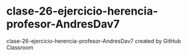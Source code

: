 # clase-26-ejercicio-herencia-profesor-AndresDav7
clase-26-ejercicio-herencia-profesor-AndresDav7 created by GitHub Classroom
